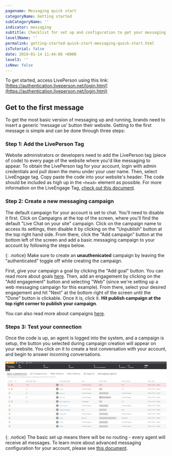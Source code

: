 ```yaml
---
pagename: Messaging quick start
categoryName: Getting started
subCategoryName: ''
indicator: messaging
subtitle: Checklist for set up and configuration to get your messaging program running
level3Name: ''
permalink: getting-started-quick-start-messaging-quick-start.html
isTutorial: false
date: 2019-01-14 11:44:06 +0000
level3: ''
isNew: false
---
```


To get started, access LivePerson using this link: [https://authentication.liveperson.net/login.html](https://authentication.liveperson.net/login.html)

## Get to the first message

To get the most basic version of messaging up and running, brands need to insert a generic ‘message us’ button their website. Getting to the first message is simple and can be done through three steps:

### Step 1: Add the LivePerson Tag

Website administrators or developers need to add the LivePerson tag (piece of code) to every page of the website where you'd like messaging to appear. To obtain the LivePerson tag for your account, login with admin credentials and pull down the menu under your user name. Then, select LiveEngage tag. Copy paste the code into your website's header. The code should be included as high up in the `<head>` element as possible. For more information on the LiveEngage Tag, [check out this document](getting-started-add-the-liveperson-tag-to-your-website.html).

### Step 2: Create a new messaging campaign

The default campaign for your account is set to chat. You'll need to disable it first. Click on Campaigns at the top of the screen, where you'll find the default "Live Chat on your site" campaign. Click on the campaign name to access its settings, then disable it by clicking on the "Unpublish" button at the top right hand side. From there, click the "Add campaign" button at the bottom left of the screen and add a basic messaging campaign to your account by following the steps below.

{: .notice}
Make sure to create an **unauthenicated** campaign by leaving the "authenticated" toggle off while creating the campaign.

First, give your campaign a goal by clicking the "Add goal" button. You can read more about goals [here](contact-center-management-campaigns-campaign-goals.html). Then, add an engagement by clicking on the "Add engagement" button and selecting "Web" (since we're setting up a web messaging campaign for this example). From there, select your desired engagement and hit "Next" at the bottom right of the screen until the "Done" button is clickable. Once it is, click it. **Hit publish campaign at the top right corner to publish your campaign**.

You can also read more about campaigns [here](/contact-center-management-campaigns-campaigns-overview.html).

### Steps 3: Test your connection

Once the code is up, an agent is logged into the system, and a campaign is setup, the button you selected during campaign creation will appear on your website. You click on it to create a test conversation with your account, and begin to answer incoming conversations.

![](/img/getting-started-with-messaging-1-2.png)

{: .notice}
The basic set up means there will be no routing - every agent will receive all messages. To learn more about advanced messaging configuration for your account, please see [this document](getting-started-getting-started-with-messaging.html).
